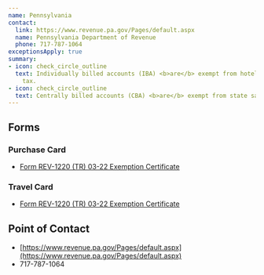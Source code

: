 ```yaml
---
name: Pennsylvania
contact:
  link: https://www.revenue.pa.gov/Pages/default.aspx
  name: Pennsylvania Department of Revenue
  phone: 717-787-1064
exceptionsApply: true
summary:
- icon: check_circle_outline
  text: Individually billed accounts (IBA) <b>are</b> exempt from hotel occupancy
    tax.
- icon: check_circle_outline
  text: Centrally billed accounts (CBA) <b>are</b> exempt from state sales tax.
---
```


## Forms

### Purchase Card

* [Form REV-1220 (TR) 03-22 Exemption Certificate](https://revenue-pa.custhelp.com/app/answers/detail/a_id/424/~/when-should-i-use-a-rev-1220-pa-exemption-certificate%3F)

### Travel Card

* [Form REV-1220 (TR) 03-22 Exemption Certificate](https://revenue-pa.custhelp.com/app/answers/detail/a_id/424/~/when-should-i-use-a-rev-1220-pa-exemption-certificate%3F)

## Point of Contact
- [https://www.revenue.pa.gov/Pages/default.aspx](https://www.revenue.pa.gov/Pages/default.aspx)
- 717-787-1064